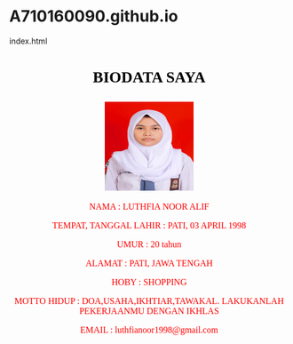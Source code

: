 # A710160090.github.io
index.html
<html>
	<HEAD>
		<font color="black" face="algerian">
		<h1>
		<b>
		<p align="center"><TITTLE>BIODATA SAYA</TITTLE></align=center">
		</font>
		</h1>
		</b>
	</HEAD>
	<BODY background="pink.jpg">
		<font size="3" color="red" face="arial black">
		<p align="center"><img src="foto.jpg" width="160" height="160"></p>
		<p align="center">NAMA : LUTHFIA NOOR ALIF</p>
		<p align="center">TEMPAT, TANGGAL LAHIR : PATI, 03 APRIL 1998</p>
		<p align="center">UMUR : 20 tahun</li></p>
		<p align="center">ALAMAT : PATI, JAWA TENGAH</p>
		<p align="center">HOBY : SHOPPING</p>
		<p align="center">MOTTO HIDUP : DOA,USAHA,IKHTIAR,TAWAKAL. LAKUKANLAH PEKERJAANMU DENGAN IKHLAS</p>
		<p align="center">EMAIL : luthfianoor1998@gmail.com</p>
		</font>
	</BODY>
		</HTML>
